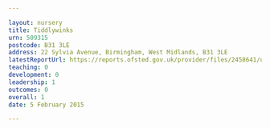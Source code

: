 ```yaml
---

layout: nursery
title: Tiddlywinks
urn: 509315
postcode: B31 3LE
address: 22 Sylvia Avenue, Birmingham, West Midlands, B31 3LE
latestReportUrl: https://reports.ofsted.gov.uk/provider/files/2458641/urn/509315.pdf
teaching: 0
development: 0
leadership: 1
outcomes: 0
overall: 1
date: 5 February 2015

---
```

